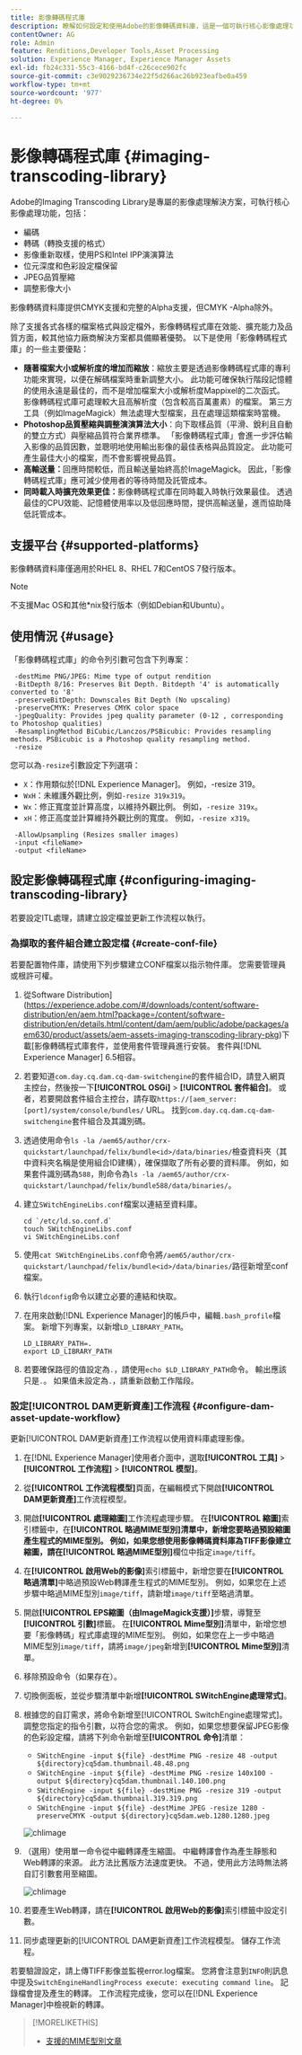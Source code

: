 ```yaml
---
title: 影像轉碼程式庫
description: 瞭解如何設定和使用Adobe的影像轉碼資料庫，這是一個可執行核心影像處理功能（包括編碼、轉碼、影像重新取樣和影像調整大小）的影像處理解決方案。
contentOwner: AG
role: Admin
feature: Renditions,Developer Tools,Asset Processing
solution: Experience Manager, Experience Manager Assets
exl-id: fb24c331-55c3-4166-bd4f-c26cece902fc
source-git-commit: c3e9029236734e22f5d266ac26b923eafbe0a459
workflow-type: tm+mt
source-wordcount: '977'
ht-degree: 0%

---
```


# 影像轉碼程式庫 {#imaging-transcoding-library}

Adobe的Imaging Transcoding Library是專屬的影像處理解決方案，可執行核心影像處理功能，包括：

* 編碼
* 轉碼（轉換支援的格式）
* 影像重新取樣，使用PS和Intel IPP演演算法
* 位元深度和色彩設定檔保留
* JPEG品質壓縮
* 調整影像大小

影像轉碼資料庫提供CMYK支援和完整的Alpha支援，但CMYK -Alpha除外。

除了支援各式各樣的檔案格式與設定檔外，影像轉碼程式庫在效能、擴充能力及品質方面，較其他協力廠商解決方案都具備顯著優勢。 以下是使用「影像轉碼程式庫」的一些主要優點：

* **隨著檔案大小或解析度的增加而縮放**：縮放主要是透過影像轉碼程式庫的專利功能來實現，以便在解碼檔案時重新調整大小。 此功能可確保執行階段記憶體的使用永遠是最佳的，而不是增加檔案大小或解析度Mappixel的二次函式。 影像轉碼程式庫可處理較大且高解析度（包含較高百萬畫素）的檔案。 第三方工具（例如ImageMagick）無法處理大型檔案，且在處理這類檔案時當機。
* **Photoshop品質壓縮與調整演演算法大小**：向下取樣品質（平滑、銳利且自動的雙立方式）與壓縮品質符合業界標準。 「影像轉碼程式庫」會進一步評估輸入影像的品質因數，並聰明地使用輸出影像的最佳表格與品質設定。 此功能可產生最佳大小的檔案，而不會影響視覺品質。
* **高輸送量：**&#x200B;回應時間較低，而且輸送量始終高於ImageMagick。 因此，「影像轉碼程式庫」應可減少使用者的等待時間及託管成本。
* **同時載入時擴充效果更佳：**&#x200B;影像轉碼程式庫在同時載入時執行效果最佳。 透過最佳的CPU效能、記憶體使用率以及低回應時間，提供高輸送量，進而協助降低託管成本。

## 支援平台 {#supported-platforms}

影像轉碼資料庫僅適用於RHEL 8、RHEL 7和CentOS 7發行版本。

>[!NOTE]
>
>不支援Mac OS和其他*nix發行版本（例如Debian和Ubuntu）。

## 使用情況 {#usage}

「影像轉碼程式庫」的命令列引數可包含下列專案：

```shell
 -destMime PNG/JPEG: Mime type of output rendition
 -BitDepth 8/16: Preserves Bit Depth. Bitdepth '4' is automatically converted to '8'
 -preserveBitDepth: Downscales Bit Depth (No upscaling)
 -preserveCMYK: Preserves CMYK color space
 -jpegQuality: Provides jpeg quality parameter (0-12 , corresponding to Photoshop qualities)
 -ResamplingMethod BiCubic/Lanczos/PSBicubic: Provides resampling methods. PSBicubic is a Photoshop quality resampling method.
 -resize
```

您可以為`-resize`引數設定下列選項：

* `X`：作用類似於[!DNL Experience Manager]。 例如，-resize 319。
* `WxH`：未維護外觀比例，例如`-resize 319x319`。
* `Wx`：修正寬度並計算高度，以維持外觀比例。 例如，`-resize 319x`。
* `xH`：修正高度並計算維持外觀比例的寬度。 例如，`-resize x319`。

```shell
 -AllowUpsampling (Resizes smaller images)
 -input <fileName>
 -output <fileName>
```

## 設定影像轉碼程式庫 {#configuring-imaging-transcoding-library}

若要設定ITL處理，請建立設定檔並更新工作流程以執行。

### 為擷取的套件組合建立設定檔 {#create-conf-file}

若要配置物件庫，請使用下列步驟建立CONF檔案以指示物件庫。 您需要管理員或根許可權。

1. 從Software Distribution](https://experience.adobe.com/#/downloads/content/software-distribution/en/aem.html?package=/content/software-distribution/en/details.html/content/dam/aem/public/adobe/packages/aem630/product/assets/aem-assets-imaging-transcoding-library-pkg)下載[影像轉碼程式庫套件，並使用套件管理員進行安裝。 套件與[!DNL Experience Manager] 6.5相容。

1. 若要知道`com.day.cq.dam.cq-dam-switchengine`的套件組合ID，請登入網頁主控台，然後按一下&#x200B;**[!UICONTROL OSGi]** > **[!UICONTROL 套件組合]**。 或者，若要開啟套件組合主控台，請存取`https://[aem_server:[port]/system/console/bundles/` URL。 找到`com.day.cq.dam.cq-dam-switchengine`套件組合及其識別碼。

1. 透過使用命令`ls -la /aem65/author/crx-quickstart/launchpad/felix/bundle<id>/data/binaries/`檢查資料夾（其中資料夾名稱是使用組合ID建構），確保擷取了所有必要的資料庫。 例如，如果套件識別碼為`588`，則命令為`ls -la /aem65/author/crx-quickstart/launchpad/felix/bundle588/data/binaries/`。

1. 建立`SWitchEngineLibs.conf`檔案以連結至資料庫。

   ```shell
   cd `/etc/ld.so.conf.d`
   touch SWitchEngineLibs.conf
   vi SWitchEngineLibs.conf
   ```

1. 使用`cat SWitchEngineLibs.conf`命令將`/aem65/author/crx-quickstart/launchpad/felix/bundle<id>/data/binaries/`路徑新增至conf檔案。

1. 執行`ldconfig`命令以建立必要的連結和快取。

1. 在用來啟動[!DNL Experience Manager]的帳戶中，編輯`.bash_profile`檔案。 新增下列專案，以新增`LD_LIBRARY_PATH`。

   ```shell
   LD_LIBRARY_PATH=.
   export LD_LIBRARY_PATH
   ```

1. 若要確保路徑的值設定為`.`，請使用`echo $LD_LIBRARY_PATH`命令。 輸出應該只是`.`。 如果值未設定為`.`，請重新啟動工作階段。

### 設定[!UICONTROL DAM更新資產]工作流程 {#configure-dam-asset-update-workflow}

更新[!UICONTROL DAM更新資產]工作流程以使用資料庫處理影像。

1. 在[!DNL Experience Manager]使用者介面中，選取&#x200B;**[!UICONTROL 工具]** > **[!UICONTROL 工作流程]** > **[!UICONTROL 模型]**。

1. 從&#x200B;**[!UICONTROL 工作流程模型]**&#x200B;頁面，在編輯模式下開啟&#x200B;**[!UICONTROL DAM更新資產]**&#x200B;工作流程模型。

1. 開啟&#x200B;**[!UICONTROL 處理縮圖]**&#x200B;工作流程處理步驟。 在&#x200B;**[!UICONTROL 縮圖]**&#x200B;索引標籤中，在&#x200B;**[!UICONTROL 略過MIME型別]**清單中，新增您要略過預設縮圖產生程式的MIME型別。
例如，如果您想使用影像轉碼資料庫為TIFF影像建立縮圖，請在**[!UICONTROL 略過MIME型別]**&#x200B;欄位中指定`image/tiff`。

1. 在&#x200B;**[!UICONTROL 啟用Web的影像]**&#x200B;索引標籤中，新增您要在&#x200B;**[!UICONTROL 略過清單]**&#x200B;中略過預設Web轉譯產生程式的MIME型別。 例如，如果您在上述步驟中略過MIME型別`image/tiff`，請新增`image/tiff`至略過清單。

1. 開啟&#x200B;**[!UICONTROL EPS縮圖（由ImageMagick支援）]**&#x200B;步驟，導覽至&#x200B;**[!UICONTROL 引數]**&#x200B;標籤。 在&#x200B;**[!UICONTROL Mime型別]**&#x200B;清單中，新增您想要「影像轉碼」程式庫處理的MIME型別。 例如，如果您在上一步中略過MIME型別`image/tiff`，請將`image/jpeg`新增到&#x200B;**[!UICONTROL Mime型別]**&#x200B;清單。

1. 移除預設命令（如果存在）。

1. 切換側面板，並從步驟清單中新增&#x200B;**[!UICONTROL SWitchEngine處理常式]**。

1. 根據您的自訂需求，將命令新增至[!UICONTROL SwitchEngine處理常式]。 調整您指定的指令引數，以符合您的需求。 例如，如果您想要保留JPEG影像的色彩設定檔，請將下列命令新增至&#x200B;**[!UICONTROL 命令]**&#x200B;清單：

   * `SWitchEngine -input ${file} -destMime PNG -resize 48 -output ${directory}cq5dam.thumbnail.48.48.png`
   * `SWitchEngine -input ${file} -destMime PNG -resize 140x100 -output ${directory}cq5dam.thumbnail.140.100.png`
   * `SWitchEngine -input ${file} -destMime PNG -resize 319 -output ${directory}cq5dam.thumbnail.319.319.png`
   * `SWitchEngine -input ${file} -destMime JPEG -resize 1280 -preserveCMYK -output ${directory}cq5dam.web.1280.1280.jpeg`

   ![chlimage](assets/chlimage_1-199.png)

1. （選用）使用單一命令從中繼轉譯產生縮圖。 中繼轉譯會作為產生靜態和Web轉譯的來源。 此方法比舊版方法速度更快。 不過，使用此方法時無法將自訂引數套用至縮圖。

   ![chlimage](assets/chlimage_1-200.png)

1. 若要產生Web轉譯，請在&#x200B;**[!UICONTROL 啟用Web的影像]**&#x200B;索引標籤中設定引數。

1. 同步處理更新的[!UICONTROL DAM更新資產]工作流程模型。 儲存工作流程。

若要驗證設定，請上傳TIFF影像並監視error.log檔案。 您將會注意到`INFO`則訊息中提及`SwitchEngineHandlingProcess execute: executing command line`。 記錄檔會提及產生的轉譯。 工作流程完成後，您可以在[!DNL Experience Manager]中檢視新的轉譯。

>[!MORELIKETHIS]
>
>* [支援的MIME型別文章](assets-formats.md#supported-image-transcoding-library)
